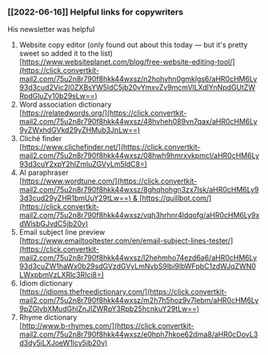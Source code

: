 ### [[2022-06-16]] Helpful links for copywriters

His newsletter was helpful
1.  Website copy editor (only found out about this today — but it's pretty sweet so added it to the list)  
    ​[https://www.websiteplanet.com/blog/free-website-editing-tool/](https://click.convertkit-mail2.com/75u2n8r790f8hkk44wxsz/n2hohvhn0gmklgs6/aHR0cHM6Ly93d3cud2Vic2l0ZXBsYW5ldC5jb20vYmxvZy9mcmVlLXdlYnNpdGUtZWRpdGluZy10b29sLw==)​
2.  Word association dictionary  
    ​[https://relatedwords.org/](https://click.convertkit-mail2.com/75u2n8r790f8hkk44wxsz/48hvheh089vn7qax/aHR0cHM6Ly9yZWxhdGVkd29yZHMub3JnLw==)​
3.  Cliché finder  
    ​[https://www.clichefinder.net/](https://click.convertkit-mail2.com/75u2n8r790f8hkk44wxsz/08hwh9hmrxvkpmcl/aHR0cHM6Ly93d3cuY2xpY2hlZmluZGVyLm5ldC8=)​
4.  AI paraphraser  
    ​[https://www.wordtune.com/](https://click.convertkit-mail2.com/75u2n8r790f8hkk44wxsz/8ghqhohgn3zx7lsk/aHR0cHM6Ly93d3cud29yZHR1bmUuY29tLw==) & [https://quillbot.com/](https://click.convertkit-mail2.com/75u2n8r790f8hkk44wxsz/vqh3hrhnr4ldqofg/aHR0cHM6Ly9xdWlsbGJvdC5jb20v)​
5.  Email subject line preview  
    ​[https://www.emailtooltester.com/en/email-subject-lines-tester/](https://click.convertkit-mail2.com/75u2n8r790f8hkk44wxsz/l2hehmho74ezd6a6/aHR0cHM6Ly93d3cuZW1haWx0b29sdGVzdGVyLmNvbS9lbi9lbWFpbC1zdWJqZWN0LWxpbmVzLXRlc3Rlci8=)​
6.  Idiom dictionary  
    ​[https://idioms.thefreedictionary.com/](https://click.convertkit-mail2.com/75u2n8r790f8hkk44wxsz/m2h7h5hoz9v7lebm/aHR0cHM6Ly9pZGlvbXMudGhlZnJlZWRpY3Rpb25hcnkuY29tLw==)​
7.  Rhyme dictionary  
    ​[http://www.b-rhymes.com/](https://click.convertkit-mail2.com/75u2n8r790f8hkk44wxsz/e0hph7hkoe62dma8/aHR0cDovL3d3dy5iLXJoeW1lcy5jb20v)